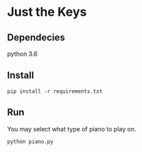 # Just the Keys

## Dependecies

python 3.6

## Install

```
pip install -r requirements.txt
```

## Run

You may select what type of piano to play on.

```
python piano.py
```

